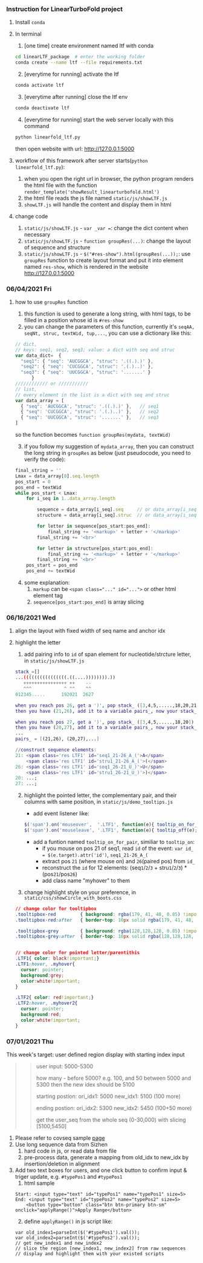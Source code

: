 ### Instruction for LinearTurboFold project

1. Install `conda`
2. In terminal
	1. [one time] create environment named ltf with conda
	```bash
  	cd linearLTF_package  # enter the working folder
	conda create --name ltf --file requirements.txt
	```
	2. [everytime for running] activate the ltf
	```bash
	conda activate ltf
	```
	3. [everytime after running] close the ltf env
	```bash
	conda deactivate ltf
	```
	4. [everytime for running] start the web server locally with this command
	```bash
	python linearfold_ltf.py
	```
  	then open website with url: http://127.0.0.1:5000
  
3. workflow of this framework after server starts(`python linearfold_ltf.py`):
	1. when you open the right url in browser, the python program renders the html file with the function `render_template('showResult_linearturbofold.html')`
	2. the html file reads the js file named `static/js/showLTF.js`
	3. `showLTF.js` will handle the content and display them in html

4. change code
	1. `static/js/showLTF.js` - `var _var =`: change the dict content when necessary
	2. `static/js/showLTF.js` - `function groupRes(...)`: change the layout of sequence and structure
	3. `static/js/showLTF.js` - `$("#res-show").html(groupRes(...));`: use `groupRes` function to create layout format and put it into element named `res-show`, which is rendered in the website http://127.0.0.1:5000



### 06/04/2021 Fri
1. how to use `groupRes` function
	1. this function is used to generate a long string, with html tags, to be filled in a position whose id is `#res-show`
	2. you can change the parameters of this function, currently it's `seqAA, seqNt, struc, textWid, tup,...`, you can use a dictionary like this:
	```javascript
	// dict, 
	// keys: seq1, seq2, seq3; value: a dict with seq and struc
	var data_dict=  {
	  "seq1": { "seq": 'AUCGGCA', "struc": '.((.).)' },
	  "seq2": { "seq": 'CUCGGCA', "struc": '.(.)..)' },
	  "seq3": { "seq": 'UUCGGCA', "struc": '.......' }
	      }
	//////////// or ///////////
	// list,
	// every element in the list is a dict with seq and struc
	var data_array = [
	  { "seq": 'AUCGGCA', "struc": '.((.).)' },   // seq1
	  { "seq": 'CUCGGCA', "struc": '.(.)..)' },   // seq2 
	  { "seq": 'UUCGGCA', "struc": '.......' },   // seq3
	]
	```
	so the function becomes `function groupRes(mydata, textWid)`
	
	3. if you follow my suggestion of `mydata_array`, then you can construct the long string in `groupRes` as below (just pseudocode, you need to verify the code):
	```javascript
	final_string = ''
	Lmax = data_array[0].seq.length
	pos_start = 0
	pos_end = textWid
	while pos_start < Lmax:
		for i_seq in 1..data_array.length

			sequence = data_array[i_seq].seq     // or data_array[i_seq]["seq"]
			structure = data_array[i_seq].struc  // or data_array[i_seq]["struc"]

			for letter in sequence[pos_start:pos_end]:
				final_string += '<markup>' + letter + '</markup>'
			final_string += '<br>'

			for letter in structure[pos_start:pos_end]:
				final_string += '<markup>' + letter + '</markup>'
			final_string += '<br>'
		pos_start = pos_end
		pos_end += textWid
	```
	
	4. some explanation:
		1. `markup` can be `<span class="..." id="...">` or other html element tag
		2. `sequence[pos_start:pos_end]` is array slicing


### 06/16/2021 Wed
1. align the layout with fixed width of seq name and anchor idx
2. highlight the letter
    1. add pairing info to `id` of span element for nucleotide/strcture letter, in `static/js/showLTF.js`
    ```bash
    stack_=[]
    ...((((((((((((((((.((....)))))))).))
       ++++++++++++++++ ++    --
       ^^^            ^ ^^    ^^
    012345.....      192021  2627

    when you reach pos 26, get a ')', pop stack_ ([3,4,5,.....,18,20,21]) from tail, got 21, 
    then you have (21,26), add it to a variable pairs_, now your stack_ is stack=[3,4,5,.....,18,20]

    when you reach pos 27, get a ')', pop stack_ ([3,4,5,.....,18,20]) from tail, got 20, 
    then you have (20,27), add it to a variable pairs_, now your stack_ is stack=[3,4,5,.....,18]
    ...
    pairs_ = [(21,26), (20,27),...]
    
    //construct sequence elements:
    21: <span class='res LTF1' id='seq1_21-26_A_('>A</span>
        <span class='res LTF1' id='stru1_21-26_A_('>(</span>
    26: <span class='res LTF1' id='seq1_26-21_U_)'>U</span>
        <span class='res LTF1' id='stru1_26-21_U_)'>)</span>
    20: ...;
    27: ...;
    ```

    2. highlight the pointed letter, the complementary pair, and their columns with same position, in `static/js/demo_tooltips.js`

        - add event listener like:
        ```js
        $('span').on('mouseover',  '.LTF1', function(e){ tooltip_on_for_pair(e, 'tooltipbox tooltipbox-sm tooltipbox-blue');  });
        $('span').on('mouseleave', '.LTF1', function(e){ tooltip_off(e); });
        ```
        - add a funtion named `tooltip_on_for_pair`, similiar to `tooltip_on`:
            - if you mouse on pos 21 of seq1, read `id` of the event: `var id_ = $(e.target).attr('id')`, `seq1_21-26_A_(`
            - extract pos `21` (where mouse on) and `26`(paired pos) from `id_`
            - reconstruct the `id` for 12 elements:  (seq`1`/`2`/`3` + stru`1`/`2`/`3`) * (pos`21`/pos`26`)
            - add class name "myhover" to them

    3. change highlight style on your preference, in `static/css/showCircle_with_boots.css`
    ```css
    // change color for tooltipbox
    .tooltipbox-red         { background: rgba(179, 41, 48, 0.85) !important;}
    .tooltipbox-red:after   { border-top: 10px solid rgba(179, 41, 48, 0.85);}

    .tooltipbox-grey        { background: rgba(128,128,128, 0.85) !important;}
    .tooltipbox-grey:after  { border-top: 10px solid rgba(128,128,128, 0.85);}


    // change color for pointed letter/parentithis
    .LTF1{ color: black!important;}
    .LTF1:hover, .myhover{
      cursor: pointer;
      background:grey;
      color:white!important;
    }

    .LTF2{ color: red!important;}
    .LTF2:hover, .myhover2{
      cursor: pointer;
      background:red;
      color:white!important;
    }
    ```


### 07/01/2021 Thu
This week's target: user defined region display with starting index input  
>> user input: 5000-5300
>> 
>> how many - before 5000? e.g. 100, and 50 between 5000 and 5300
>> then the new idex should be 5100
>> 
>> starting postion:
>> ori_idx1: 5000
>> new_idx1: 5100 (100 more)
>> 
>> 
>> ending postion:
>> ori_idx2: 5300
>> new_idx2: 5450 (100+50 more)
>> 
>> 
>> 
>> get the user_seq from the whole seq (0-30,000) with slicing [5100,5450]


1. Please refer to covseq sample [page](http://covseq.baidu.com/upload/res_1625179268.3289835_sample1-SARS-CoV-2_WA6-UW3_human_2020_USA)
2. Use long sequence data from Sizhen
	1. hard code in js, or read data from file
	2. pre-process data, generate a mapping from old_idx to new_idx by insertion/deletion in alignment
3. Add two text boxes for users, and one click button to confirm input & triger update, e.g. `#typePos1` and `#typePos1`
	1. html sample
	```
	Start: <input type="text" id="typePos1" name="typePos1" size=5> 
	End: <input type="text" id="typePos2" name="typePos2" size=5> 
        <button type="button" class="btn btn-primary btn-sm" onclick="applyRange()">Apply Range</button>
	```
	2. define `applyRange()` in js script like:
	```
	var old_index1=parseInt($('#typePos1').val());
	var old_index2=parseInt($('#typePos2').val());
	// get new_index1 and new_index2 
	// slice the region [new_index1, new_index2] from raw sequences 
	// display and highlight them with your existed scripts
	```
